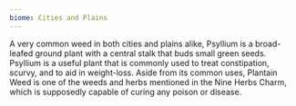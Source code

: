```yaml
---
biome: Cities and Plains
---
```

A very common weed in both cities and plains alike, Psyllium is a broad-leafed ground plant with a central stalk that buds small green seeds. Psyllium is a useful plant that is commonly used to treat constipation, scurvy, and to aid in weight-loss. Aside from its common uses, Plantain Weed is one of the weeds and herbs mentioned in the Nine Herbs Charm, which is supposedly capable of curing any poison or disease. 

